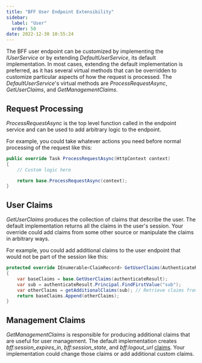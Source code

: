 ```yaml
---
title: "BFF User Endpoint Extensibility"
sidebar:
  label: "User"
  order: 50
date: 2022-12-30 10:55:24
---
```


The BFF user endpoint can be customized by implementing the *IUserService* or by extending *DefaultUserService*, its default implementation. In most cases, extending the default implementation is preferred, as it has several virtual methods that can be overridden to customize particular aspects of how the request is processed. The *DefaultUserService*'s virtual methods are *ProcessRequestAsync*, *GetUserClaims*, and *GetManagementClaims*.

## Request Processing 
*ProcessRequestAsync* is the top level function called in the endpoint service and can be used to add arbitrary logic to the endpoint.

For example, you could take whatever actions you need before normal processing of the request like this:

```csharp
public override Task ProcessRequestAsync(HttpContext context)
{
    // Custom logic here

    return base.ProcessRequestAsync(context);
}
```

## User Claims
*GetUserClaims* produces the collection of claims that describe the user. The default implementation returns all the claims in the user's session. Your override could add claims from some other source or manipulate the claims in arbitrary ways.

For example, you could add additional claims to the user endpoint that would not be part of the session like this:

```csharp
protected override IEnumerable<ClaimRecord> GetUserClaims(AuthenticateResult authenticateResult)
{
    var baseClaims = base.GetUserClaims(authenticateResult);
    var sub = authenticateResult.Principal.FindFirstValue("sub");
    var otherClaims = getAdditionalClaims(sub); // Retrieve claims from some data store
    return baseClaims.Append(otherClaims);
}
```

## Management Claims
*GetManagementClaims* is responsible for producing additional claims that are useful for user management. The default implementation creates *bff:session_expires_in*, *bff:session_state*, and *bff:logout_url* [claims](/bff/v2/session/management/user#management-claims). Your implementation could change those claims or add additional custom claims. 